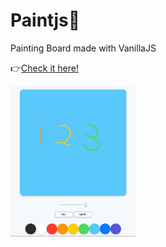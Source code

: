 # Paintjs🎨

 Painting Board made with VanillaJS
 
 👉[Check it here!](https://huiwon-rho.github.io/paintjs/)
 
<img src="https://github.com/HUIWON-RHO/paintjs/blob/master/images/preview.JPG" width="200">
